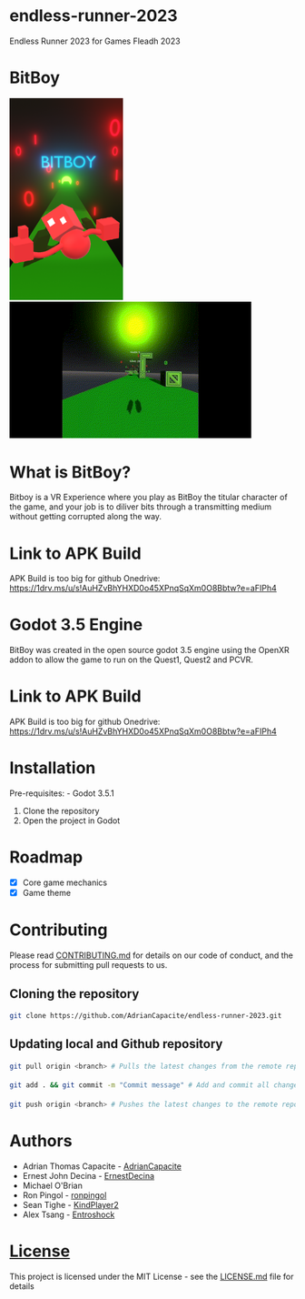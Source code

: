 # endless-runner-2023
Endless Runner 2023 for Games Fleadh 2023
<!-- Add img below -->
# BitBoy
<img src="assets/images/BitBoyPoster.png" width="200px">
<img src="assets/images/bitboy-gameplay.gif">

# What is BitBoy?
Bitboy is a VR Experience where you play as BitBoy the titular character of the game, and your job is to diliver bits through a transmitting medium without getting corrupted along the way.

# Link to APK Build
APK Build is too big for github
Onedrive:
https://1drv.ms/u/s!AuHZvBhYHXD0o45XPnqSqXm0O8Bbtw?e=aFIPh4

# Godot 3.5 Engine
BitBoy was created in the open source godot 3.5 engine using the OpenXR addon to allow the game to run on the Quest1, Quest2 and PCVR.

# Link to APK Build
APK Build is too big for github
Onedrive:
https://1drv.ms/u/s!AuHZvBhYHXD0o45XPnqSqXm0O8Bbtw?e=aFIPh4

# Installation
Pre-requisites:
    - Godot 3.5.1

1. Clone the repository
2. Open the project in Godot

# Roadmap
- [x] Core game mechanics
- [x] Game theme

# Contributing
Please read [CONTRIBUTING.md](CONTRIBUTING.md) for details on our code of conduct, and the process for submitting pull requests to us.

## Cloning the repository
```bash
git clone https://github.com/AdrianCapacite/endless-runner-2023.git
```

## Updating local and Github repository
```bash
git pull origin <branch> # Pulls the latest changes from the remote repository

git add . && git commit -m "Commit message" # Add and commit all changes to the local repository

git push origin <branch> # Pushes the latest changes to the remote repository
```

# Authors
- Adrian Thomas Capacite - [AdrianCapacite](https://github.com/AdrianCapacite)
- Ernest John Decina - [ErnestDecina](https://github.com/ErnestDecina)
- Michael O'Brian
- Ron Pingol - [ronpingol](https://github.com/ronpingol)
- Sean Tighe - [KindPlayer2](https://github.com/KindPlayer2)
- Alex Tsang - [Entroshock](https://github.com/Entroshock)

# [License](LICENSE.md)
This project is licensed under the MIT License - see the [LICENSE.md](LICENSE.md) file for details

